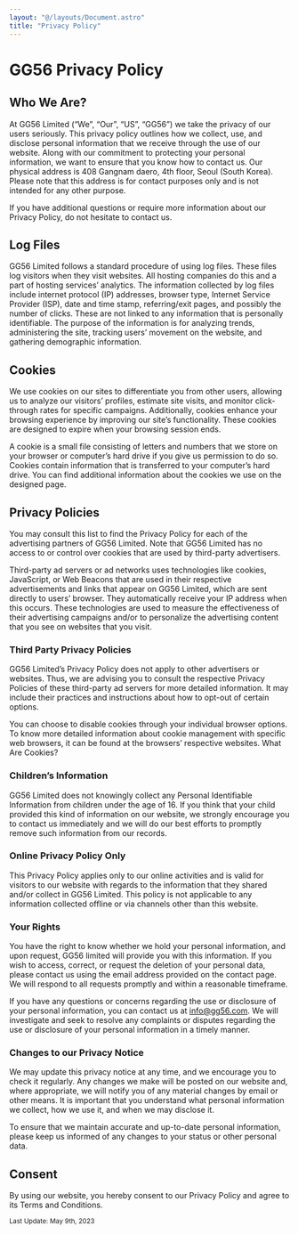 ```yaml
---
layout: "@/layouts/Document.astro"
title: "Privacy Policy"
---
```


# GG56 Privacy Policy

## Who We Are?

At GG56 Limited (“We”, “Our”, “US”, “GG56”) we take the privacy of our users seriously. This privacy policy outlines how we collect, use, and disclose personal information that we receive through the use of our website. Along with our commitment to protecting your personal information, we want to ensure that you know how to contact us. Our physical address is 408 Gangnam daero, 4th floor, Seoul (South Korea). Please note that this address is for contact purposes only and is not intended for any other purpose.

If you have additional questions or require more information about our Privacy Policy, do not hesitate to contact us.

## Log Files

GG56 Limited follows a standard procedure of using log files. These files log visitors when they visit websites. All hosting companies do this and a part of hosting services’ analytics. The information collected by log files include internet protocol (IP) addresses, browser type, Internet Service Provider (ISP), date and time stamp, referring/exit pages, and possibly the number of clicks. These are not linked to any information that is personally identifiable. The purpose of the information is for analyzing trends, administering the site, tracking users’ movement on the website, and gathering demographic information.

## Cookies

We use cookies on our sites to differentiate you from other users, allowing us to analyze our visitors’ profiles, estimate site visits, and monitor click-through rates for specific campaigns. Additionally, cookies enhance your browsing experience by improving our site’s functionality. These cookies are designed to expire when your browsing session ends.

A cookie is a small file consisting of letters and numbers that we store on your browser or computer’s hard drive if you give us permission to do so. Cookies contain information that is transferred to your computer’s hard drive. You can find additional information about the cookies we use on the designed page.

## Privacy Policies

You may consult this list to find the Privacy Policy for each of the advertising partners of GG56 Limited. Note that GG56 Limited has no access to or control over cookies that are used by third-party advertisers.

Third-party ad servers or ad networks uses technologies like cookies, JavaScript, or Web Beacons that are used in their respective advertisements and links that appear on GG56 Limited, which are sent directly to users’ browser. They automatically receive your IP address when this occurs. These technologies are used to measure the effectiveness of their advertising campaigns and/or to personalize the advertising content that you see on websites that you visit.

### Third Party Privacy Policies

GG56 Limited’s Privacy Policy does not apply to other advertisers or websites. Thus, we are advising you to consult the respective Privacy Policies of these third-party ad servers for more detailed information. It may include their practices and instructions about how to opt-out of certain options.

You can choose to disable cookies through your individual browser options. To know more detailed information about cookie management with specific web browsers, it can be found at the browsers’ respective websites. What Are Cookies?

### Children’s Information

GG56 Limited does not knowingly collect any Personal Identifiable Information from children under the age of 16. If you think that your child provided this kind of information on our website, we strongly encourage you to contact us immediately and we will do our best efforts to promptly remove such information from our records.

### Online Privacy Policy Only

This Privacy Policy applies only to our online activities and is valid for visitors to our website with regards to the information that they shared and/or collect in GG56 Limited. This policy is not applicable to any information collected offline or via channels other than this website.

### Your Rights

You have the right to know whether we hold your personal information, and upon request, GG56 limited will provide you with this information. If you wish to access, correct, or request the deletion of your personal data, please contact us using the email address provided on the contact page. We will respond to all requests promptly and within a reasonable timeframe.

If you have any questions or concerns regarding the use or disclosure of your personal information, you can contact us at info@gg56.com. We will investigate and seek to resolve any complaints or disputes regarding the use or disclosure of your personal information in a timely manner.

### Changes to our Privacy Notice

We may update this privacy notice at any time, and we encourage you to check it regularly. Any changes we make will be posted on our website and, where appropriate, we will notify you of any material changes by email or other means. It is important that you understand what personal information we collect, how we use it, and when we may disclose it.

To ensure that we maintain accurate and up-to-date personal information, please keep us informed of any changes to your status or other personal data.

## Consent

By using our website, you hereby consent to our Privacy Policy and agree to its Terms and Conditions.

<small>Last Update: <time datetime='2023-05-09'>May 9th, 2023</time></small>
